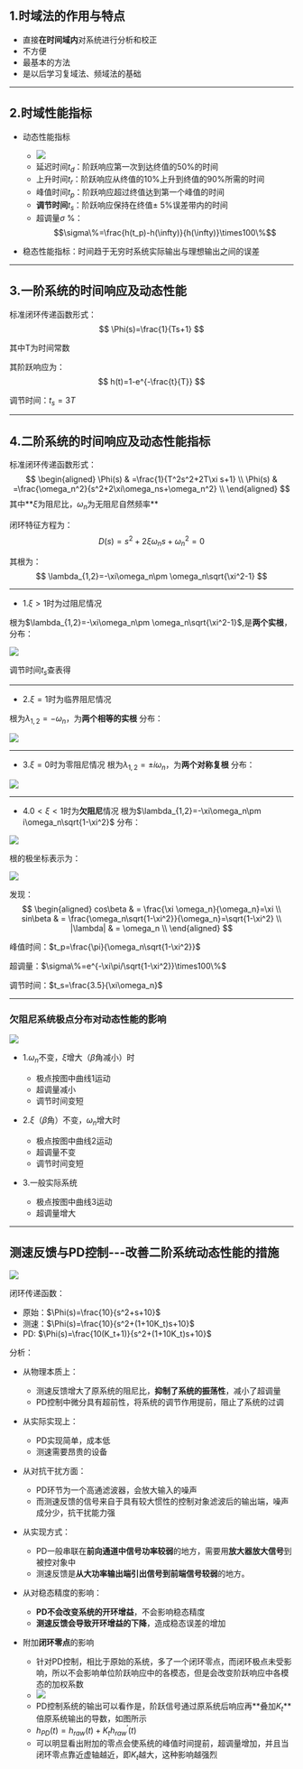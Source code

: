 ## 1.时域法的作用与特点
- 直接**在时间域内**对系统进行分析和校正
- 不方便
- 最基本的方法
- 是以后学习复域法、频域法的基础

---

## 2.时域性能指标
- 动态性能指标
  - ![](../.pic/阶跃响应及动态性能指标.png)
  - 延迟时间$t_d$：阶跃响应第一次到达终值的50%的时间
  - 上升时间$t_r$：阶跃响应从终值的10%上升到终值的90%所需的时间
  - 峰值时间$t_p$：阶跃响应超过终值达到第一个峰值的时间
  - **调节时间**$t_s$：阶跃响应保持在终值$\pm$ 5%误差带内的时间
  - 超调量$\sigma$ %：
  $$\sigma\%=\frac{h(t_p)-h(\infty)}{h(\infty)}\times100\%$$

- 稳态性能指标：时间趋于无穷时系统实际输出与理想输出之间的误差

---

## 3.一阶系统的时间响应及动态性能
标准闭环传递函数形式：
$$
\Phi(s)=\frac{1}{Ts+1}
$$

其中T为时间常数

其阶跃响应为：
$$
h(t)=1-e^{-\frac{t}{T}}
$$

调节时间：$t_s=3T$

---

## 4.二阶系统的时间响应及动态性能指标
标准闭环传递函数形式：
$$
\begin{aligned}
\Phi(s) & =\frac{1}{T^2s^2+2T\xi s+1}    \\
\Phi(s) & =\frac{\omega_n^2}{s^2+2\xi\omega_ns+\omega_n^2}      \\
\end{aligned}
$$
其中**$\xi$为阻尼比，$\omega_n$为无阻尼自然频率**

闭环特征方程为：
$$
D(s)=s^2+2\xi\omega_ns+\omega_n^2=0
$$

其根为：
$$
\lambda_{1,2}=-\xi\omega_n\pm \omega_n\sqrt{\xi^2-1}
$$

---

- 1.$\xi>1$时为过阻尼情况

根为$\lambda_{1,2}=-\xi\omega_n\pm \omega_n\sqrt{\xi^2-1}$,是**两个实根**，分布：

![](../.pic/过阻尼根分布.png)

调节时间$t_s$查表得


---
- 2.$\xi=1$时为临界阻尼情况

根为$\lambda_{1,2}=-\omega_n$，为**两个相等的实根**
分布：

![](../.pic/临界阻尼根分布.png)

---

- 3.$\xi=0$时为零阻尼情况
根为$\lambda_{1,2}=\pm i\omega_n$，为**两个对称复根**
分布：

![](../.pic/零阻尼根分布.png)

---

- 4.$0<\xi<1$时为**欠阻尼**情况
根为$\lambda_{1,2}=-\xi\omega_n\pm i\omega_n\sqrt{1-\xi^2}$
分布：

![](../.pic/欠阻尼根.png)

根的极坐标表示为：

![](../.pic/欠阻尼根的极坐标表示.png)

发现：
$$
\begin{aligned}
cos\beta  & = \frac{\xi \omega_n}{\omega_n}=\xi   \\
sin\beta  & = \frac{\omega_n\sqrt{1-\xi^2}}{\omega_n}=\sqrt{1-\xi^2}                         \\
|\lambda| & = \omega_n                            \\
\end{aligned}
$$

峰值时间：$t_p=\frac{\pi}{\omega_n\sqrt{1-\xi^2}}$

超调量：$\sigma\%=e^{-\xi\pi/\sqrt{1-\xi^2}}\times100\%$

调节时间：$t_s=\frac{3.5}{\xi\omega_n}$

---

### 欠阻尼系统极点分布对动态性能的影响
![](../.pic/欠阻尼极点的影响.png)

- 1.$\omega_n$不变，$\xi$增大（$\beta$角减小）时
  - 极点按图中曲线1运动
  - 超调量减小
  - 调节时间变短

- 2.$\xi$（$\beta$角）不变，$\omega_n$增大时
  - 极点按图中曲线2运动
  - 超调量不变
  - 调节时间变短

- 3.一般实际系统
  - 极点按图中曲线3运动
  - 超调量增大

---

## 测速反馈与PD控制---改善二阶系统动态性能的措施
![](../.pic/测速与PD控制.png)

闭环传递函数：
- 原始：$\Phi(s)=\frac{10}{s^2+s+10}$
- 测速：$\Phi(s)=\frac{10}{s^2+(1+10K_t)s+10}$
- PD: $\Phi(s)=\frac{10(K_t+1)}{s^2+(1+10K_t)s+10}$


分析：
- 从物理本质上：
  - 测速反馈增大了原系统的阻尼比，**抑制了系统的振荡性**，减小了超调量
  - PD控制中微分具有超前性，将系统的调节作用提前，阻止了系统的过调
  
- 从实际实现上：
  - PD实现简单，成本低
  - 测速需要昂贵的设备

- 从对抗干扰方面：
  - PD环节为一个高通滤波器，会放大输入的噪声
  - 而测速反馈的信号来自于具有较大惯性的控制对象滤波后的输出端，噪声成分少，抗干扰能力强
  
- 从实现方式：
  - PD一般串联在**前向通道中信号功率较弱**的地方，需要用**放大器放大信号**到被控对象中
  - 测速反馈是**从大功率输出端引出信号到前端信号较弱**的地方。

- 从对稳态精度的影响：
  - **PD不会改变系统的开环增益**，不会影响稳态精度
  - **测速反馈会导致开环增益的下降**，造成稳态误差的增加

- 附加**闭环零点**的影响
  - 针对PD控制，相比于原始的系统，多了一个闭环零点，而闭环极点未受影响，所以不会影响单位阶跃响应中的各模态，但是会改变阶跃响应中各模态的加权系数
  - ![](../.pic/闭环零点的影响.png)
  - PD控制系统的输出可以看作是，阶跃信号通过原系统后响应再**叠加$K_t$**倍原系统输出的导数，如图所示
  - $h_{PD}(t)=h_{raw}(t)+K_t h_{raw}^{'}(t)$
  - 可以明显看出附加的零点会使系统的峰值时间提前，超调量增加，并且当闭环零点靠近虚轴越近，即$K_t$越大，这种影响越强烈






















